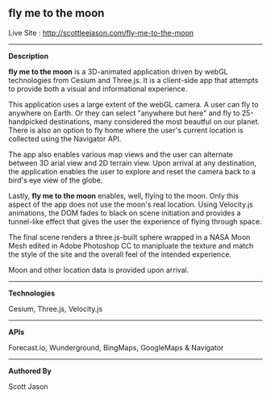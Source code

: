 ## **fly me to the moon** 


Live Site : http://scottleejason.com/fly-me-to-the-moon

-----------------------------------------------------------------------

**Description**

**fly me to the moon** is a 3D-animated application driven by webGL technologies from Cesium and Three.js. It is a client-side app that attempts to provide both a visual and informational experience.

This application uses a large extent of the webGL camera. A user can fly to anywhere on Earth. Or they can select "anywhere but here" and fly to 25-handpicked destinations, many considered the most beautful on our planet. There is also an option to fly home where the user's current location is collected using the Navigator API.

The app also enables various map views and the user can alternate between 3D arial view and 2D terrain view. Upon arrival at any destination, the application enables the user to explore and reset the camera back to a bird's eye view of the globe.

Lastly, **fly me to the moon** enables, well, flying to the moon. Only this aspect of the app does not use the moon's real location. Using Velocity.js animations, the DOM fades to black on scene initiation and provides a tunnel-like effect that gives the user the experience of flying through space. 

The final scene renders a three.js-built sphere wrapped in a NASA Moon Mesh edited in Adobe Photoshop CC to manipluate the texture and match the style of the site and the overall feel of the intended experience.

Moon and other location data is provided upon arrival.

-----------------------------------------------------------------------

**Technologies**

Cesium, Three.js, Velocity.js

-----------------------------------------------------------------------

**APIs**

Forecast.io, Wunderground, BingMaps, GoogleMaps & Navigator

-----------------------------------------------------------------------

**Authored By**

Scott Jason